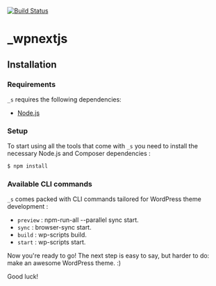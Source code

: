 [![Build Status](https://travis-ci.org/Automattic/_s.svg?branch=master)](https://travis-ci.org/Automattic/_s)

_wpnextjs
===

Installation
---------------

### Requirements

`_s` requires the following dependencies:

- [Node.js](https://nodejs.org/)


### Setup

To start using all the tools that come with `_s`  you need to install the necessary Node.js and Composer dependencies :

```sh
$ npm install
```

### Available CLI commands

`_s` comes packed with CLI commands tailored for WordPress theme development :

- `preview` : npm-run-all --parallel sync start.
- `sync` : browser-sync start.
- `build` : wp-scripts build.
- `start` : wp-scripts start.

Now you're ready to go! The next step is easy to say, but harder to do: make an awesome WordPress theme. :)

Good luck!
